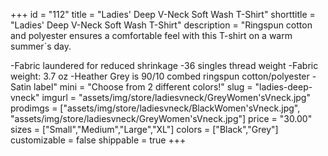 +++
id = "112"
title = "Ladies' Deep V-Neck Soft Wash T-Shirt"
shorttitle = "Ladies' Deep V-Neck Soft Wash T-Shirt"
description = "Ringspun cotton and polyester ensures a comfortable feel with this T-shirt on a warm summer`s day.

-Fabric laundered for reduced shrinkage
-36 singles thread weight
-Fabric weight: 3.7 oz
-Heather Grey is 90/10 combed ringspun cotton/polyester
-Satin label"
mini = "Choose from 2 different colors!"
slug = "ladies-deep-vneck"
imgurl = "assets/img/store/ladiesvneck/GreyWomen'sVneck.jpg"
prodimgs = ["assets/img/store/ladiesvneck/BlackWomen'sVneck.jpg", "assets/img/store/ladiesvneck/GreyWomen'sVneck.jpg"]
price = "30.00"
sizes = ["Small","Medium","Large","XL"]
colors = ["Black","Grey"]
customizable = false
shippable = true
+++
